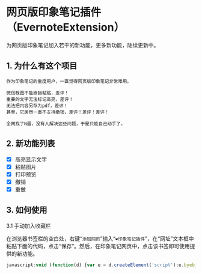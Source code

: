 # 网页版印象笔记插件（EvernoteExtension）

为网页版印象笔记加入若干的新功能，更多新功能，陆续更新中。

## 1. 为什么有这个项目

``` TEXT
作为印象笔记的重度用户，一直觉得网页版印象笔记非常难用。

微信截图不能直接粘贴，差评！
重要的文字无法标记高亮，差评！
无法把内容另存为pdf，差评！
甚至，它居然一直不支持撤销，差评！差评！差评！

全网找了N遍，没有人解决这些问题，于是只能自己动手了。
```

## 2. 新功能列表

- [x] 高亮显示文字
- [x] 粘贴图片
- [x] 打印预览
- [x] 撤销
- [x] 重做

## 3. 如何使用

3.1 手动加入收藏栏

在浏览器书签栏的空白处，右键“`添加网页`”输入“`❤印象笔记插件`”，在“网址”文本框中粘贴下面的代码，点击“保存”。然后，在印象笔记网页中，点击该书签即可使用提供的新功能。

``` javascript
javascript:void (function(d) {var e = d.createElement('script');e.byebj=true;e.src = 'https://topcss.github.io/EvernoteExtension/main.js';var b = d.getElementsByTagName('body')[0];b.firstChild ? b.insertBefore(e, b.firstChild) : b.appendChild(e);}(document));
```
